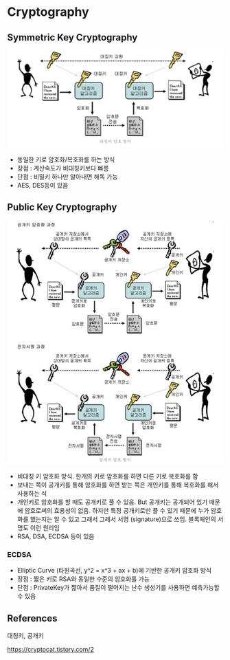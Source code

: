 # Cryptography

## Symmetric Key Cryptography

![symmetric-key-cryptography](./img/symmetric-key-cryptography.png)

- 동일한 키로 암호화/복호화를 하는 방식
- 장점 : 계산속도가 비대칭키보다 빠름
- 단점 : 비밀키 하나만 알아내면 해독 가능
- AES, DES등이 있음

## Public Key Cryptography

![public-key-cryptography](./img/public-key-cryptography.png)

- 비대칭 키 암호화 방식. 한개의 키로 암호화를 하면 다른 키로 복호화를 함
- 보내는 쪽이 공개키를 통해 암호화를 하면 받는 쪽은 개인키를 통해 복호화를 해서 사용하는 식
- 개인키로 암호화를 할 때도 공개키로 풀 수 있음. But 공개키는 공개되어 있기 때문에 암호로써의 효용성이 없음. 하지만 특정 공개키로만 풀 수 있기 때문에 누가 암호화를 했는지는 알 수 있고 그래서 그래서 서명 (signature)으로 쓰임. 블록체인의 서명도 이런 원리임
- RSA, DSA, ECDSA 등이 있음

### ECDSA

- Elliptic Curve (타원곡선, y^2 = x^3 + ax + b)에 기반한 공개키 암호화 방식
- 장점 : 짧은 키로 RSA와 동일한 수준의 암호화를 가능
- 단점 : PrivateKey가 짧아서 품질이 떨어지는 난수 생성기를 사용하면 예측가능할 수 있음

## References

대칭키, 공개키

https://cryptocat.tistory.com/2